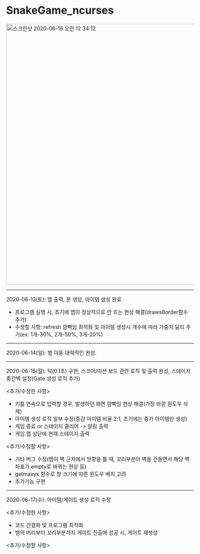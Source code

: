 # SnakeGame_ncurses
<img width="699" alt="스크린샷 2020-06-16 오전 12 34 12" src="https://user-images.githubusercontent.com/2377324/84677072-2aa36680-af69-11ea-81bc-61cec12a238d.png">

----------------
2020-06-13(토): 맵 출력, 문 생성, 아이템 생성 완료
- 프로그램 실행 시, 초기에 맵이 정상적으로 안 뜨는 현상 해결(drawsBorder함수 추가)
- 수정할 사항: refresh 깜빡임 최적화 및 아이템 생성시 개수에 따라 가중치 달리 주기(ex: 1개-30%, 2개-50%, 3개-20%)

----------------
2020-06-14(일): 뱀 이동 대략적인 완성.

----------------
2020-06-15(월): 틱(0.1초) 구현, 스코어/미션 보드 관련 로직 및 출력 완성, 스테이지 중간벽 설정(Gate 생성 로직 추가)

<추가/수정한 사항>
- 키를 연속으로 입력할 경우, 발생하던 화면 깜빡임 현상 해결(가장 바깥 윈도우 삭제)
- 아이템 생성 로직 일부 수정(증감 아이템 비율 2:1, 초기에는 증가 아이템만 생성)
- 게임 종료 or 스테이지 클리어 -> 알림 출력
- 게임 맵 상단에 현재 스테이지 출력

<추가/수정할 사항>
- 기타 버그 수정(뱀이 벽 근처에서 방향을 틀 때, 꼬리부분이 벽을 건들면서 해당 벽 좌표가 empty로 바뀌는 현상 등)
- getmaxyx 함수로 창 크기에 따른 윈도우 배치 고려
- 추가기능 구현

----------------
2020-06-17(수): 아이템/게이트 생성 로직 수정

<추가/수정한 사항>
 - 코드 간결화 및 프로그램 최적화
 - 뱀의 머리부터 꼬리부분까지 게이트 진출에 성공 시, 게이트 재생성

<추가/수정할 사항>
